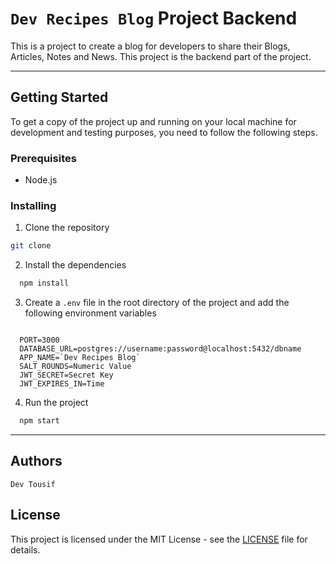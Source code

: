 # `Dev Recipes Blog` Project Backend
<!-- Project description -->
This is a project to create a blog for developers to share their Blogs, Articles, Notes and News. This project is the backend part of the project.

---

## Getting Started
<!-- Instructions to get a copy of the project up and running on your local machine for development and testing purposes -->
To get a copy of the project up and running on your local machine for development and testing purposes, you need to follow the following steps.

### Prerequisites
<!-- List of softwares and libraries required to run the project -->
- Node.js

### Installing
<!-- Instructions to install the project and its dependencies -->
1. Clone the repository
```bash
git clone 
```
2. Install the dependencies
```bash
  npm install
```
3. Create a `.env` file in the root directory of the project and add the following environment variables
```env

  PORT=3000
  DATABASE_URL=postgres://username:password@localhost:5432/dbname
  APP_NAME=`Dev Recipes Blog`
  SALT_ROUNDS=Numeric Value
  JWT_SECRET=Secret Key
  JWT_EXPIRES_IN=Time

```
4. Run the project
```bash
  npm start
```

---

## Authors
<!-- List of authors -->
`Dev Tousif`
## License
<!-- Project License -->
This project is licensed under the MIT License - see the [LICENSE](LICENSE) file for details.